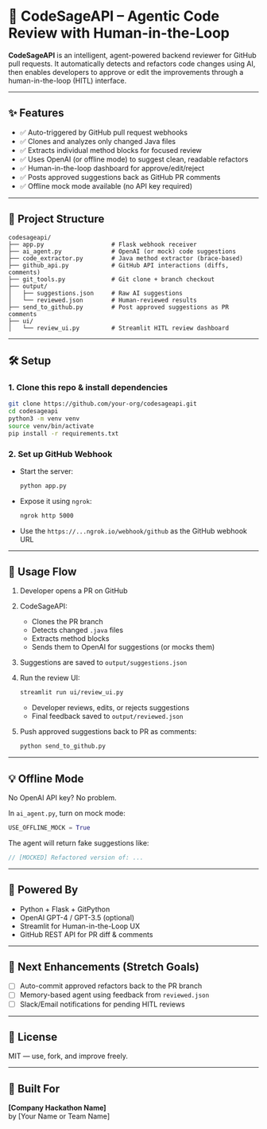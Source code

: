 # 🚀 CodeSageAPI – Agentic Code Review with Human-in-the-Loop

**CodeSageAPI** is an intelligent, agent-powered backend reviewer for GitHub pull requests. It automatically detects and refactors code changes using AI, then enables developers to approve or edit the improvements through a human-in-the-loop (HITL) interface.

---

## ✨ Features

- ✅ Auto-triggered by GitHub pull request webhooks
- ✅ Clones and analyzes only changed Java files
- ✅ Extracts individual method blocks for focused review
- ✅ Uses OpenAI (or offline mode) to suggest clean, readable refactors
- ✅ Human-in-the-loop dashboard for approve/edit/reject
- ✅ Posts approved suggestions back as GitHub PR comments
- ✅ Offline mock mode available (no API key required)

---

## 🧱 Project Structure

```
codesageapi/
├── app.py                   # Flask webhook receiver
├── ai_agent.py              # OpenAI (or mock) code suggestions
├── code_extractor.py        # Java method extractor (brace-based)
├── github_api.py            # GitHub API interactions (diffs, comments)
├── git_tools.py             # Git clone + branch checkout
├── output/
│   ├── suggestions.json     # Raw AI suggestions
│   └── reviewed.json        # Human-reviewed results
├── send_to_github.py        # Post approved suggestions as PR comments
├── ui/
│   └── review_ui.py         # Streamlit HITL review dashboard
```

---

## 🛠️ Setup

### 1. Clone this repo & install dependencies
```bash
git clone https://github.com/your-org/codesageapi.git
cd codesageapi
python3 -m venv venv
source venv/bin/activate
pip install -r requirements.txt
```

### 2. Set up GitHub Webhook
- Start the server:
  ```bash
  python app.py
  ```
- Expose it using `ngrok`:
  ```bash
  ngrok http 5000
  ```
- Use the `https://...ngrok.io/webhook/github` as the GitHub webhook URL

---

## 🚦 Usage Flow

1. Developer opens a PR on GitHub
2. CodeSageAPI:
   - Clones the PR branch
   - Detects changed `.java` files
   - Extracts method blocks
   - Sends them to OpenAI for suggestions (or mocks them)
3. Suggestions are saved to `output/suggestions.json`

4. Run the review UI:
   ```bash
   streamlit run ui/review_ui.py
   ```
   - Developer reviews, edits, or rejects suggestions
   - Final feedback saved to `output/reviewed.json`

5. Push approved suggestions back to PR as comments:
   ```bash
   python send_to_github.py
   ```

---

## 💡 Offline Mode

No OpenAI API key? No problem.

In `ai_agent.py`, turn on mock mode:
```python
USE_OFFLINE_MOCK = True
```

The agent will return fake suggestions like:
```java
// [MOCKED] Refactored version of: ...
```

---

## 🧠 Powered By

- Python + Flask + GitPython
- OpenAI GPT-4 / GPT-3.5 (optional)
- Streamlit for Human-in-the-Loop UX
- GitHub REST API for PR diff & comments

---

## 📌 Next Enhancements (Stretch Goals)

- [ ] Auto-commit approved refactors back to the PR branch
- [ ] Memory-based agent using feedback from `reviewed.json`
- [ ] Slack/Email notifications for pending HITL reviews

---

## 📄 License

MIT — use, fork, and improve freely.

---

## 🙌 Built For
**[Company Hackathon Name]**  
by [Your Name or Team Name]
